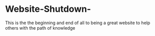 # Website-Shutdown-
This is the the beginning and end of all to being a great website to help others with the path of knowledge 
